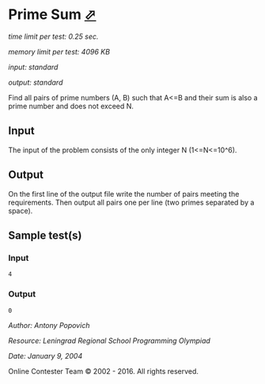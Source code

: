 # Prime Sum [⬀](http://acm.sgu.ru/problem.php?contest=0&problem=231)

_time limit per test: 0.25 sec._

_memory limit per test: 4096 KB_

_input: standard_

_output: standard_


Find all pairs of prime numbers (A, B) such that A<=B and their sum is also a prime number and does not exceed N.

## Input
The input of the problem consists of the only integer N (1<=N<=10^6).

## Output
On the first line of the output file write the number of pairs meeting the requirements. Then output all pairs one per line (two primes separated by a space).

## Sample test(s)

### Input
```
4
```

### Output
```
0
```

_Author: Antony Popovich_

_Resource: Leningrad Regional School Programming Olympiad_

_Date: January 9, 2004_


Online Contester Team © 2002 - 2016. All rights reserved.
